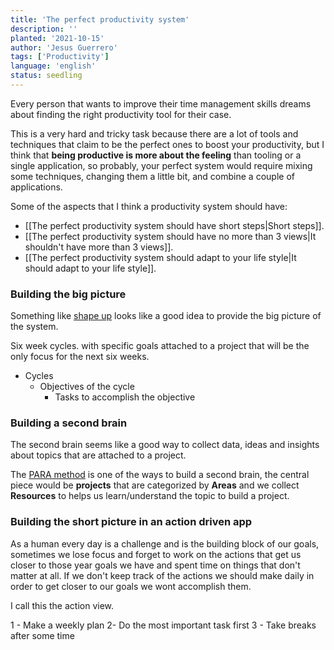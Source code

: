 ```yaml
---
title: 'The perfect productivity system'
description: ''
planted: '2021-10-15'
author: 'Jesus Guerrero'
tags: ['Productivity']
language: 'english'
status: seedling
---
```


Every person that wants to improve their time management skills dreams about finding the right productivity tool for their case.

This is a very hard and tricky task because there are a lot of tools and techniques that claim to be the perfect ones to boost your productivity, but I think that **being productive is more about the feeling** than tooling or a single application, so probably, your perfect system would require mixing some techniques, changing them a little bit, and combine a couple of applications.

Some of the aspects that I think a productivity system should have:

- [[The perfect productivity system should have short steps|Short steps]].
- [[The perfect productivity system should have no more than 3 views|It shouldn't have more than 3 views]].
- [[The perfect productivity system should adapt to your life style|It should adapt to your life style]].


### Building the big picture
Something like [shape up](https://basecamp.com/shapeup/0.3-chapter-01) looks like a good idea to provide the big picture of the system.

Six week cycles. with specific goals attached to a project that will be the only focus for the next six weeks.

- Cycles
  - Objectives of the cycle
    - Tasks to accomplish the objective
### Building a second brain
The second brain seems like a good way to collect data, ideas and insights about topics that are attached to a project.

The [PARA method](https://maggieappleton.com/basb) is one of the ways to build a second brain, the central piece would be 
 **projects** that are categorized by **Areas** and we collect **Resources** to helps us learn/understand the topic to build a project.
### Building the short picture in an action driven app
As a human every day is a challenge and is the building block of our goals, sometimes we lose focus and forget to work on the actions that get us closer to those year goals we have and spent time on things that don't matter at all. If we don't keep track of the actions we should make daily in order to get closer to our goals we wont accomplish them.

I call this the action view.

1 - Make a weekly plan
2-  Do the most important task first
3 - Take breaks after some time 
